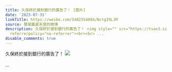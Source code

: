 ```yaml
---
title: 久保終於接到銀行的廣告了！ [图片]
date: '2023-07-31'
linkTitle: https://weibo.com/5402554084/NctgI9LJM
source: 鷲尾醬是天使的微博
description: 久保終於接到銀行的廣告了！ <img style="" src="https://tvax3.sinaimg.cn/large/005TCz76gy1hggk4nlg99j30sl0nm48o.jpg"
  referrerpolicy="no-referrer"><br><br> ...
disable_comments: true
---
```

久保終於接到銀行的廣告了！ <img style="" src="https://tvax3.sinaimg.cn/large/005TCz76gy1hggk4nlg99j30sl0nm48o.jpg" referrerpolicy="no-referrer"><br><br> ...